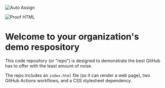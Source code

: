![Auto Assign](https://github.com/Cloudflareclient/demo-repository/actions/workflows/auto-assign.yml/badge.svg)

![Proof HTML](https://github.com/Cloudflareclient/demo-repository/actions/workflows/proof-html.yml/badge.svg)

# Welcome to your organization's demo respository
This code repository (or "repo") is designed to demonstrate the best GitHub has to offer with the least amount of noise.

The repo includes an `index.html` file (so it can render a web page), two GitHub Actions workflows, and a CSS stylesheet dependency.

